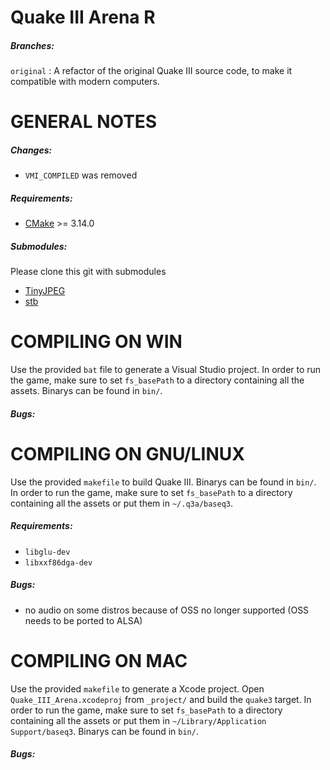 Quake III Arena R
==================================

##### Branches:
`original` : A refactor of the original Quake III source code, to make it compatible with modern computers.

GENERAL NOTES
=============
##### Changes:
* `VMI_COMPILED` was removed

##### Requirements:
* [CMake](https://cmake.org/ "CMake") >= 3.14.0

##### Submodules:
Please clone this git with submodules
- [TinyJPEG](https://github.com/serge-rgb/TinyJPEG "TinyJPEG")
- [stb](https://github.com/nothings/stb.git "stb")

COMPILING ON WIN
==================

Use the provided `bat` file to generate a Visual Studio project. In order to run the game, make sure to set `fs_basePath` to a directory containing all the assets. Binarys can be found in `bin/`.

##### Bugs:

COMPILING ON GNU/LINUX
==================

Use the provided `makefile` to build Quake III. Binarys can be found in `bin/`. In order to run the game, make sure to set `fs_basePath` to a directory containing all the assets or put them in `~/.q3a/baseq3`. 

##### Requirements:
* `libglu-dev`
* `libxxf86dga-dev`

##### Bugs:
* no audio on some distros because of OSS no longer supported (OSS needs to be ported to ALSA)

COMPILING ON MAC
================
Use the provided `makefile` to generate a Xcode project. Open `Quake_III_Arena.xcodeproj` from `_project/` and build the `quake3` target. In order to run the game, make sure to set `fs_basePath` to a directory containing all the assets or put them in `~/Library/Application Support/baseq3`. Binarys can be found in `bin/`.

##### Bugs: